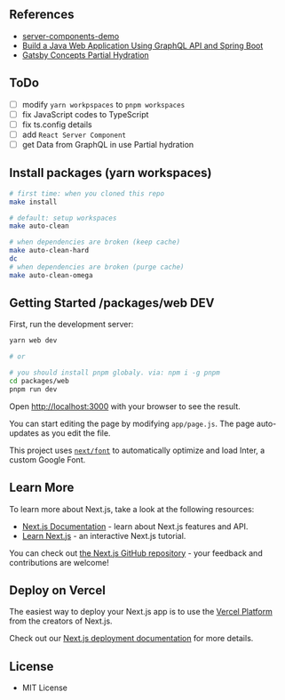 ## References
- [server-components-demo](https://github.com/reactjs/server-components-demo)
- [Build a Java Web Application Using GraphQL API and Spring Boot](https://www.contentstack.com/docs/developers/sample-apps/build-a-java-web-application-using-graphql-api-and-spring-boot/)
- [Gatsby Concepts Partial Hydration](https://www.gatsbyjs.com/docs/conceptual/partial-hydration/)

## ToDo
- [ ] modify `yarn workpspaces` to `pnpm workspaces`
- [ ] fix JavaScript codes to TypeScript
- [ ] fix ts.config details
- [ ] add `React Server Component`
- [ ] get Data from GraphQL in use Partial hydration

## Install packages (yarn workspaces)

```bash
# first time: when you cloned this repo
make install

# default: setup workspaces
make auto-clean

# when dependencies are broken (keep cache)
make auto-clean-hard
dc
# when dependencies are broken (purge cache)
make auto-clean-omega
```

## Getting Started /packages/web DEV

First, run the development server:

```bash
yarn web dev

# or

# you should install pnpm globaly. via: npm i -g pnpm
cd packages/web
pnpm run dev
```

Open [http://localhost:3000](http://localhost:3000) with your browser to see the result.

You can start editing the page by modifying `app/page.js`. The page auto-updates as you edit the file.

This project uses [`next/font`](https://nextjs.org/docs/basic-features/font-optimization) to automatically optimize and load Inter, a custom Google Font.

## Learn More

To learn more about Next.js, take a look at the following resources:

- [Next.js Documentation](https://nextjs.org/docs) - learn about Next.js features and API.
- [Learn Next.js](https://nextjs.org/learn) - an interactive Next.js tutorial.

You can check out [the Next.js GitHub repository](https://github.com/vercel/next.js/) - your feedback and contributions are welcome!

## Deploy on Vercel

The easiest way to deploy your Next.js app is to use the [Vercel Platform](https://vercel.com/new?utm_medium=default-template&filter=next.js&utm_source=create-next-app&utm_campaign=create-next-app-readme) from the creators of Next.js.

Check out our [Next.js deployment documentation](https://nextjs.org/docs/deployment) for more details.

## License
- MIT License
